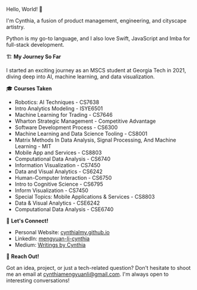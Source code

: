 Hello, World! 👋 

I'm Cynthia, a fusion of product management, engineering, and cityscape artistry. 

Python is my go-to language, and I also love Swift, JavaScript and Imba for full-stack development.


🏗 **My Journey So Far**

I started an exciting journey as an MSCS student at Georgia Tech in 2021, diving deep into AI, machine learning, and data visualization. 

🎓 **Courses Taken**

- Robotics: AI Techniques - CS7638
- Intro Analytics Modeling - ISYE6501
- Machine Learning for Trading - CS7646
- Wharton Strategic Management - Competitive Advantage
- Software Development Process - CS6300
- Machine Learning and Data Science Tooling - CS8001
- Matrix Methods In Data Analysis, Signal Processing, And Machine Learning - MIT
- Mobile App and Services - CS8803
- Computational Data Analysis - CS6740
- Information Visualization - CS7450
- Data and Visual Analytics - CS6242
- Human-Computer Interaction - CS6750
- Intro to Cognitive Science - CS6795
- Inform Visualization - CS7450
- Special Topics: Mobile Applications & Services - CS8803
- Data & Visual Analytics - CSE6242
- Computational Data Analysis - CSE6740

🔗 **Let's Connect!**

- Personal Website: [cynthialmy.github.io](https://cynthialmy.github.io)
- LinkedIn: [mengyuan-li-cynthia](https://www.linkedin.com/in/mengyuan-li-cynthia/)
- Medium: [Writings by Cynthia](https://medium.com/@cynthiamengyuanli)

📧 **Reach Out!**

Got an idea, project, or just a tech-related question? Don't hesitate to shoot me an email at [cynthiamengyuanli@gmail.com](mailto:cynthiamengyuanli@gmail.com). I'm always open to interesting conversations!
